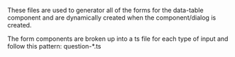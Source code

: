 These files are used to generator all of the forms for the data-table component 
and are dynamically created when the component/dialog is created. 

The form components are broken up into a ts file for each type of input and follow this pattern: question-*.ts

